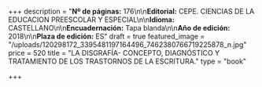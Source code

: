 +++
description = "**Nº de páginas:** 176\n\n**Editorial:** CEPE. CIENCIAS DE LA EDUCACION PREESCOLAR Y ESPECIAL\n\n**Idioma:** CASTELLANO\n\n**Encuadernación:** Tapa blanda\n\n**Año de edición:** 2018\n\n**Plaza de edición:** ES"
draft = true
featured_image = "/uploads/120298172_3395481197164496_7462380766719225878_n.jpg"
price = 520
title = "LA DISGRAFÍA- CONCEPTO, DIAGNÓSTICO Y TRATAMIENTO DE LOS TRASTORNOS DE LA ESCRITURA."
type = "book"

+++
